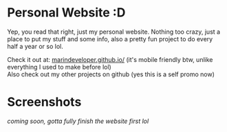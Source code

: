 # Personal Website :D
Yep, you read that right, just my personal website. Nothing too crazy, just a place to put my stuff and some info, also a pretty fun project to do every half a year or so lol. <br/>

Check it out at: [marindeveloper.github.io/](https://marindeveloper.github.io/) (it's mobile friendly btw, unlike everything I used to make before lol)<br/>
Also check out my other projects on github (yes this is a self promo now)

# Screenshots

*coming soon, gotta fully finish the website first lol*